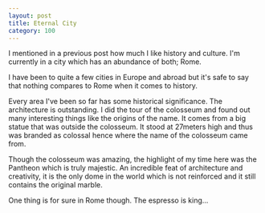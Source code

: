 ```yaml
---
layout: post
title: Eternal City
category: 100
---
```

I mentioned in a previous post how much I like history and culture. I'm currently in a city which has an abundance of both; Rome. 

I have been to quite a few cities in Europe and abroad but it's safe to say that nothing compares to Rome when it comes to history.

Every area I've been so far has some historical significance. The architecture is outstanding. I did the tour of the colosseum and found out many interesting things like the origins of the name. It comes from a big statue that was outside the colosseum. It stood at 27meters high and thus was branded as colossal hence where the name of the colosseum came from.

Though the colosseum was amazing, the highlight of my time here was the Pantheon which is truly majestic. An incredible feat of architecture and creativity, it is the only dome in the world which is not reinforced and it still contains the original marble.

One thing is for sure in Rome though. The espresso is king...

